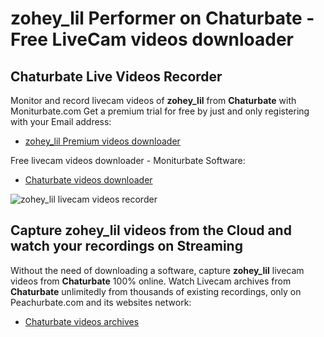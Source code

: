 # zohey_lil Performer on Chaturbate - Free LiveCam videos downloader

## Chaturbate Live Videos Recorder

Monitor and record livecam videos of **zohey_lil** from **Chaturbate** with Moniturbate.com
Get a premium trial for free by just and only registering with your Email address:
* [zohey_lil Premium videos downloader](https://moniturbate.com/request-demo-licence-key.html)

Free livecam videos downloader - Moniturbate Software:
* [Chaturbate videos downloader](https://moniturbate.com/moniturbate-download-software.html)

![zohey_lil livecam videos recorder](https://peachurnet.com/templates/moniturbate-software.png)


## Capture zohey_lil videos from the Cloud and watch your recordings on Streaming

Without the need of downloading a software, capture **zohey_lil** livecam videos from **Chaturbate** 100% online.
Watch Livecam archives from **Chaturbate** unlimitedly from thousands of existing recordings, only on Peachurbate.com and its websites network:
* [Chaturbate videos archives](https://peachurnet.com/)